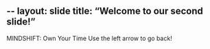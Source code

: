 --
layout: slide
title: “Welcome to our second slide!”
---
MINDSHIFT: Own Your Time
Use the left arrow to go back!
